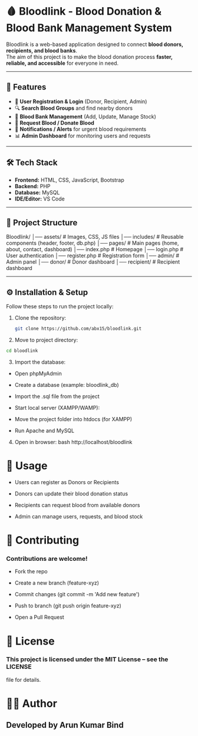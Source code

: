 # 🩸 Bloodlink - Blood Donation & Blood Bank Management System

Bloodlink is a web-based application designed to connect **blood donors, recipients, and blood banks**.  
The aim of this project is to make the blood donation process **faster, reliable, and accessible** for everyone in need.  

---

## 🚀 Features

- 👤 **User Registration & Login** (Donor, Recipient, Admin)
- 🔍 **Search Blood Groups** and find nearby donors
- 🏥 **Blood Bank Management** (Add, Update, Manage Stock)
- 📅 **Request Blood / Donate Blood**
- 🔔 **Notifications / Alerts** for urgent blood requirements
- 📊 **Admin Dashboard** for monitoring users and requests

---

## 🛠️ Tech Stack

- **Frontend:** HTML, CSS, JavaScript, Bootstrap  
- **Backend:** PHP  
- **Database:** MySQL  
- **IDE/Editor:** VS Code  

---

## 📂 Project Structure

Bloodlink/
│── assets/ # Images, CSS, JS files
│── includes/ # Reusable components (header, footer, db.php)
│── pages/ # Main pages (home, about, contact, dashboard)
│── index.php # Homepage
│── login.php # User authentication
│── register.php # Registration form
│── admin/ # Admin panel
│── donor/ # Donor dashboard
│── recipient/ # Recipient dashboard


---

## ⚙️ Installation & Setup

Follow these steps to run the project locally:

1. Clone the repository:
   ```bash
   git clone https://github.com/abx15/bloodlink.git
2. Move to project directory:
```bash
cd bloodlink
```

3. Import the database:

 - Open phpMyAdmin

- Create a database (example: bloodlink_db)

- Import the .sql file from the project

- Start local server (XAMPP/WAMP):

- Move the project folder into htdocs (for XAMPP)

- Run Apache and MySQL

4. Open in browser:
bash
http://localhost/bloodlink

# 🎯 Usage

- Users can register as Donors or Recipients

- Donors can update their blood donation status

- Recipients can request blood from available donors

- Admin can manage users, requests, and blood stock




# 🤝 Contributing

### Contributions are welcome!

- Fork the repo

- Create a new branch (feature-xyz)

- Commit changes (git commit -m 'Add new feature')

- Push to branch (git push origin feature-xyz)

- Open a Pull Request

# 📜 License

###  This project is licensed under the MIT License – see the LICENSE
 file for details.

# 👨‍💻 Author

## Developed by Arun Kumar Bind

